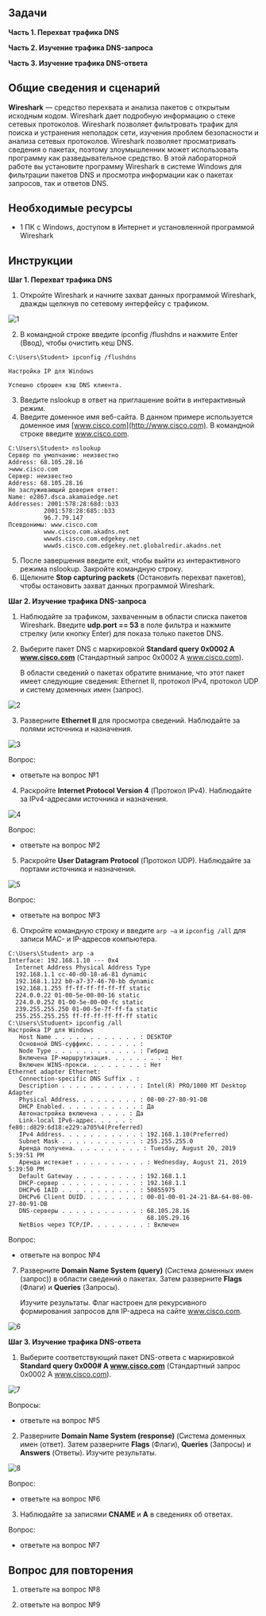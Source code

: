 ## Задачи

**Часть 1. Перехват трафика DNS**

**Часть 2. Изучение трафика DNS-запроса**

**Часть 3. Изучение трафика DNS-ответа**

## Общие сведения и сценарий

**Wireshark** — средство перехвата и анализа пакетов с открытым исходным кодом. Wireshark дает подробную информацию о стеке сетевых протоколов. Wireshark позволяет фильтровать трафик для поиска и устранения неполадок сети, изучения проблем безопасности и анализа сетевых протоколов. Wireshark позволяет просматривать сведения о пакетах, поэтому злоумышленник может использовать программу как разведывательное средство.
В этой лабораторной работе вы установите программу Wireshark в системе Windows для фильтрации пакетов DNS и просмотра информации как о пакетах запросов, так и ответов DNS.

## Необходимые ресурсы

* 1 ПК с Windows, доступом в Интернет и установленной программой Wireshark

## Инструкции

**Шаг 1. Перехват трафика DNS**

1. Откройте Wireshark и начните захват данных программой Wireshark, дважды щелкнув по сетевому интерфейсу с трафиком.

![1](./assets/3.8.8-1.png)

2. В командной строке введите ipconfig /flushdns и нажмите Enter (Ввод), чтобы очистить кеш DNS.

```
C:\Users\Student> ipconfig /flushdns 

Настройка IP для Windows

Успешно сброшен кэш DNS клиента.
```

3. Введите nslookup в ответ на приглашение войти в интерактивный режим.
4. Введите доменное имя веб-сайта. В данном примере используется доменное имя [www.cisco.com](http://www.cisco.com). В командной строке введите www.cisco.com.

```
C:\Users\Student> nslookup 
Сервер по умолчанию: неизвестно
Address: 68.105.28.16 
>www.cisco.com
Сервер: неизвестно
Address: 68.105.28.16
Не заслуживающий доверия ответ:
Name: e2867.dsca.akamaiedge.net 
Addresses: 2001:578:28:68d::b33 
          2001:578:28:685::b33 
          96.7.79.147 
Псевдонимы: www.cisco.com
          www.cisco.com.akadns.net
          wwwds.cisco.com.edgekey.net
          wwwds.cisco.com.edgekey.net.globalredir.akadns.net

```

5. После завершения введите  exit, чтобы выйти из интерактивного режима nslookup. Закройте командную строку.
6. Щелкните **Stop capturing packets** (Остановить перехват пакетов), чтобы остановить захват данных программой Wireshark.

**Шаг 2. Изучение трафика DNS-запроса**

1. Наблюдайте за трафиком, захваченным в области списка пакетов Wireshark. Введите **udp.port == 53** в поле фильтра и нажмите стрелку (или кнопку Enter) для показа только пакетов DNS.
2. Выберите пакет DNS с маркировкой **Standard query 0x0002 A www.cisco.com** (Стандартный запрос 0x0002 A www.cisco.com).

    В области сведений о пакетах обратите внимание, что этот пакет имеет следующие сведения: Ethernet II, протокол IPv4, протокол UDP и систему доменных имен (запрос).

![2](./assets/3.8.8-2.png)

3. Разверните **Ethernet II** для просмотра сведений. Наблюдайте за полями источника и назначения.

![3](./assets/3.8.8-3.png)

Вопрос:

   - ответьте на вопрос №1  

4. Раскройте **Internet Protocol Version 4** (Протокол IPv4). Наблюдайте за IPv4-адресами источника и назначения.

![4](./assets/3.8.8-4.png)

Вопрос:

   - ответьте на вопрос №2

5. Раскройте **User Datagram Protocol** (Протокол UDP). Наблюдайте за портами источника и назначения.

![5](./assets/3.8.8-5.png)

Вопрос:

   - ответьте на вопрос №3

6. Откройте командную строку и введите `arp –a` и `ipconfig /all` для записи MAC- и IP-адресов компьютера.

```
C:\Users\Student> arp -a 
Interface: 192.168.1.10 --- 0x4 
  Internet Address Physical Address Type
  192.168.1.1 cc-40-d0-18-a6-81 dynamic 
  192.168.1.122 b0-a7-37-46-70-bb dynamic 
  192.168.1.255 ff-ff-ff-ff-ff-ff static
  224.0.0.22 01-00-5e-00-00-16 static
  224.0.0.252 01-00-5e-00-00-fc static
  239.255.255.250 01-00-5e-7f-ff-fa static
  255.255.255.255 ff-ff-ff-ff-ff-ff static 
C:\Users\Studuent> ipconfig /all 
Настройка IP для Windows
   Host Name . . . . . . . . . . . . : DESKTOP 
   Основной DNS-суффикс. . . . . . . :
   Node Type . . . . . . . . . . . . : Гибрид
   Включена IP-маршрутизация. . . . . . . . : Нет
   Включен WINS-прокси. . . . . . . . : Нет
Ethernet adapter Ethernet: 
   Connection-specific DNS Suffix . :
   Description . . . . . . . . . . . : Intel(R) PRO/1000 MT Desktop Adapter 
   Physical Address. . . . . . . . . : 08-00-27-80-91-DB 
   DHCP Enabled. . . . . . . . . . . : Да
   Автонастройка включена . . . . : Да
   Link-local IPv6-адрес. . . . . : fe80::d829:6d18:e229:a705%4(Preferred) 
   IPv4 Address. . . . . . . . . . . : 192.168.1.10(Preferred) 
   Subnet Mask . . . . . . . . . . . : 255.255.255.0
   Аренда получена. . . . . . . . . . : Tuesday, August 20, 2019 5:39:51 PM 
   Аренда истекает . . . . . . . . . . : Wednesday, August 21, 2019 5:39:50 PM 
   Default Gateway . . . . . . . . . : 192.168.1.1
   DHCP-сервер . . . . . . . . . . . : 192.168.1.1
   DHCPv6 IAID . . . . . . . . . . . : 50855975 
   DHCPv6 Client DUID. . . . . . . . : 00-01-00-01-24-21-BA-64-08-00-27-80-91-DB 
   DNS-серверы . . . . . . . . . . . : 68.105.28.16 
                                       68.105.29.16 
   NetBios через TCP/IP. . . . . . . . : Включен
```

Вопрос:

   - ответьте на вопрос №4

7. Разверните **Domain Name System (query)** (Система доменных имен (запрос)) в области сведений о пакетах. Затем разверните **Flags** (Флаги) и **Queries** (Запросы).

    Изучите результаты. Флаг настроен для рекурсивного формирования запросов для IP-адреса на сайте www.cisco.com.

![6](./assets/3.8.8-6.png)

**Шаг 3. Изучение трафика DNS-ответа**

1. Выберите соответствующий пакет DNS-ответа с маркировкой **Standard query 0x000# A www.cisco.com** (Стандартный запрос 0x0002 A www.cisco.com).

![7](./assets/3.8.8-7.png)

Вопросы:

   - ответьте на вопрос №5

2. Разверните **Domain Name System (response)** (Система доменных имен (ответ). Затем разверните **Flags** (Флаги), **Queries** (Запросы) и **Answers** (Ответы). Изучите результаты.

![8](./assets/3.8.8-8.png)

Вопрос:

   - ответьте на вопрос №6

3. Наблюдайте за записями **CNAME** и **A** в сведениях об ответах.

Вопрос:

   - ответьте на вопрос №7

## Вопрос для повторения

1. ответьте на вопрос №8

2. ответьте на вопрос №9
